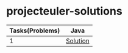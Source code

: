 # projecteuler-solutions

Tasks(Problems) | Java         
--- | --- 
1 | [Solution](../java-solutions/1/Task.java) 
